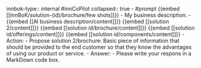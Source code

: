 innbok-type:: internal
#innCoPilot
collapsed:: true
	- #prompt {{embed [[innBoK/solution-(id)/brochure/few shots]]}}
		- My business description:
		- {{embed [[AI business description/content]]}} {{embed [[solution 2/content]]}} {{embed [[solution id/brochure/content]]}} {{embed [[solution id/offerings/content]]}} {{embed [[solution id/components/content]]}}
		- Action:
		- Propose solution 2/brochure: Basic piece of information that should be provided to the end customer so that they know the advantages of using our product or service.
		- Answer:
		- Please write your respons in a MarkDown code box.




